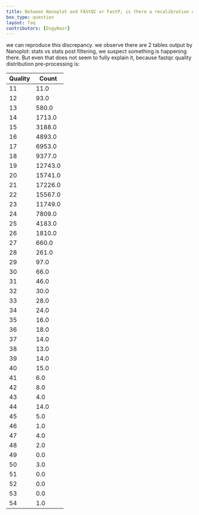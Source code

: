 ```yaml
---
title: Between Nanoplot and FAStQC or FastP, is there a recalibration done?
box_type: question
layout: faq
contributors: [EngyNasr]
---
```


we can reproduce this discrepancy. we observe there are 2 tables output by Nanoplot: stats vs stats post filtering, we suspect something is happening there. But even that does not seem to fully explain it, because fastqc quality distribution pre-processing is:

|Quality| Count |
|-------|-------|	
|11     |11.0   |
|12     |93.0   |
|13     |580.0  |
|14     |1713.0 |
|15     |3188.0 |
|16     |4893.0 |
|17     |6953.0 |
|18     |9377.0 |
|19     |12743.0|
|20     |15741.0|
|21     |17226.0|
|22     |15567.0|
|23     |11749.0|
|24     |7809.0 |
|25     |4183.0 |
|26     |1810.0 |
|27     |660.0  |
|28     |261.0  |
|29     |97.0   |
|30     |66.0   |
|31     |46.0   |
|32     |30.0   |
|33     |28.0   |
|34     |24.0   |
|35     |16.0   |
|36     |18.0   |
|37     |14.0   |
|38     |13.0   |
|39     |14.0   |
|40     |15.0   |
|41     |6.0    |
|42     |8.0    |
|43     |4.0    |
|44     |14.0   |
|45     |5.0    |
|46     |1.0    |
|47     |4.0    |
|48     |2.0    |
|49     |0.0    |
|50     |3.0    |
|51     |0.0    |
|52     |0.0    |
|53     |0.0    |
|54     |1.0    |

